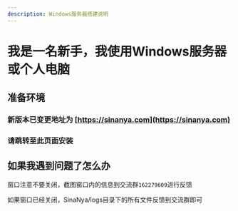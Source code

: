 ```yaml
---
description: Windows服务器搭建说明
---
```


# 我是一名新手，我使用Windows服务器或个人电脑

## 准备环境

### 新版本已变更地址为 [https://sinanya.com](https://sinanya.com)

### 请跳转至此页面安装

## 如果我遇到问题了怎么办

窗口注意不要关闭，截图窗口内的信息到交流群`162279609`进行反馈

如果窗口已经关闭，SinaNya/logs目录下的所有文件反馈到交流群即可

